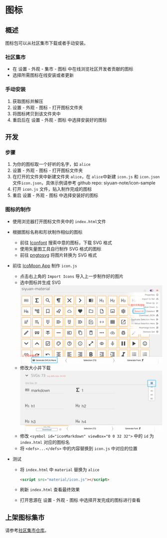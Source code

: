 # 图标

## 概述

图标包可以从社区集市下载或者手动安装。

### 社区集市

* 在 <kbd>设置</kbd>​ - <kbd>外观</kbd>​ - <kbd>集市</kbd>​ - <kbd>图标</kbd>​ 中在线浏览社区开发者贡献的图标
* 选择所需图标在线安装或者更新

### 手动安装

1. 获取图标并解压
2. <kbd>设置</kbd> - <kbd>外观</kbd> - <kbd>图标</kbd> - <kbd>打开图标文件夹</kbd>
3. 将图标拷贝到该文件夹中
4. 重启后在 <kbd>设置</kbd> - <kbd>外观</kbd> - <kbd>图标</kbd> 中选择安装好的图标

## 开发

### 步骤

1. 为你的图标取一个好听的名字，如 `alice`
2. <kbd>设置</kbd> - <kbd>外观</kbd> - <kbd>图标</kbd> - <kbd>打开图标文件夹</kbd>
3. 在打开的文件夹中新建文件夹 `alice`​，在 `alice`​ 中新建 `icon.js`​ 和 `icon.json`​ 文件`icon.json`​，具体示例请参考 github repo: siyuan-note/icon-sample
4. 打开 `icon.js` 文件，贴入制作完成的图标
5. 重启 <kbd>设置</kbd> - <kbd>外观</kbd> - <kbd>图标</kbd> 中选择安装好的图标

### 图标的制作

* 使用浏览器打开图标文件夹中的 `index.html`​ 文件
* 根据图标名称和形状制作相似的图标

  * 前往 [Iconfont](https://www.iconfont.cn) 搜索中意的图标，下载 SVG 格式
  * 使用矢量图工具自行制作 SVG 格式的图标
  * 前往 [pngtosvg](https://www.pngtosvg.com/) 将图片转换为 SVG 格式
* 前往 [IcoMoon App](https://icomoon.io/app/#/select) 制作 `icon.js`​

  * 点击右上角的 `Import Icons`​ 导入上一步制作好的图片
  * 选中图标并生成 SVG  
    ![custom-icon1.png](assets/custom-icon1-20210512172117-vn3htl4.png)
  * 修改大小并下载  
    ![custom-icon2.png](assets/custom-icon2-20210512172130-tsbpd4f.png)
  * 修改 `<symbol id="iconMarkdown" viewBox="0 0 32 32">`​ 中的 `id`​ 为 `index.html`​ 对应的图标名
  * 将 ​`<defs>...</defs>`​ 中的内容替换到 `icon.js`​ 中对应的位置
* 测试

  * 将 `index.html`​ 中 `material`​ 替换为 `alice`​

    ```html
    <script src="material/icon.js"></script>
    ```
  * 刷新 `index.html`​ 查看最终效果
  * 打开思源在 <kbd>设置</kbd> - <kbd>外观</kbd> - <kbd>图标</kbd> 中选择开发完成的图标进行查看

## 上架图标集市

请参考[社区集市仓库](https://b3log.org/siyuan/community.html)。
